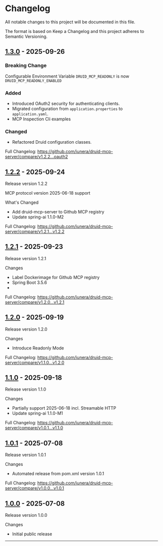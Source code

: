# Changelog

All notable changes to this project will be documented in this file.

The format is based on Keep a Changelog and this project adheres to Semantic Versioning.

## [1.3.0] - 2025-09-26

### Breaking Change
Configurable Environment Variable `DRUID_MCP_READONLY` is now `DRUID_MCP_READONLY_ENABLED`

### Added
- Introduced OAuth2 security for authenticating clients.
- Migrated configuration from `application.properties` to `application.yaml`.
- MCP Inspection Cli examples 

### Changed
- Refactored Druid configuration classes.

Full Changelog: https://github.com/iunera/druid-mcp-server/compare/v1.2.2...oauth2

## [1.2.2] - 2025-09-24

Release version 1.2.2

MCP protocol version 2025-06-18 support

What's Changed
- Add druid-mcp-server to Github MCP registry
- Update spring-ai 1.1.0-M2

Full Changelog: https://github.com/iunera/druid-mcp-server/compare/v1.2.1...v1.2.2

## [1.2.1] - 2025-09-23

Release version 1.2.1

Changes
- Label Dockerimage for Github MCP registry
- Spring Boot 3.5.6
- 

Full Changelog: https://github.com/iunera/druid-mcp-server/compare/v1.2.0...v1.2.1

## [1.2.0] - 2025-09-19

Release version 1.2.0

Changes
- Introduce Readonly Mode

Full Changelog: https://github.com/iunera/druid-mcp-server/compare/v1.1.0...v1.2.0

## [1.1.0] - 2025-09-18

Release version 1.1.0

Changes
- Partially support 2025-06-18 incl. Streamable HTTP
- Update spring-ai 1.1.0-M1


Full Changelog: https://github.com/iunera/druid-mcp-server/compare/v1.0.1...v1.1.0

## [1.0.1] - 2025-07-08

Release version 1.0.1

Changes
- Automated release from pom.xml version 1.0.1

Full Changelog: https://github.com/iunera/druid-mcp-server/compare/v1.0.0...v1.0.1

## [1.0.0] - 2025-07-08

Release version 1.0.0

Changes
- Initial public release

---

[1.3.0]: https://github.com/iunera/druid-mcp-server/compare/v1.2.2...v1.3.0
[1.2.2]: https://github.com/iunera/druid-mcp-server/releases/tag/v1.2.2
[1.2.1]: https://github.com/iunera/druid-mcp-server/releases/tag/v1.2.1
[1.2.0]: https://github.com/iunera/druid-mcp-server/releases/tag/v1.2.0
[1.1.0]: https://github.com/iunera/druid-mcp-server/releases/tag/v1.1.0
[1.0.1]: https://github.com/iunera/druid-mcp-server/releases/tag/v1.0.1
[1.0.0]: https://github.com/iunera/druid-mcp-server/releases/tag/v1.0.0
